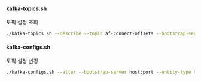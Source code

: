 #### kafka-topics.sh
토픽 설정 조회
```bash
./kafka-topics.sh --describe --topic af-connect-offsets --bootstrap-server host:port
```

#### kafka-configs.sh
토픽 설정 변경
```bash
./kafka-configs.sh --alter --bootstrap-server host:port --entity-type topics --entity-name af-connect-configs --add-config cleanup.policy=compact
```